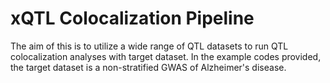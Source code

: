 # xQTL Colocalization Pipeline
The aim of this is to utilize a wide range of QTL datasets to run QTL colocalization analyses with target dataset. In the example codes provided, the target dataset is a non-stratified GWAS of Alzheimer's disease.

